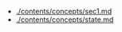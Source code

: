 * [./contents/concepts/sec1.md](./contents/concepts/sec1.md)
* [./contents/concepts/state.md](./contents/concepts/state.md)